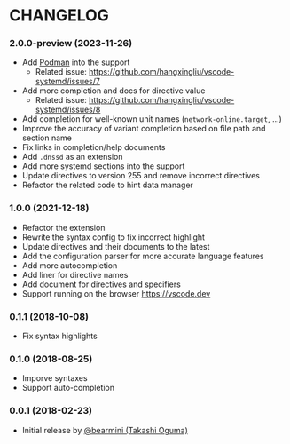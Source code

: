 # CHANGELOG

### 2.0.0-preview (2023-11-26)

- Add [Podman](https://docs.podman.io/en/latest/markdown/podman-systemd.unit.5.html) into the support
    - Related issue: <https://github.com/hangxingliu/vscode-systemd/issues/7>
- Add more completion and docs for directive value 
    - Related issue: <https://github.com/hangxingliu/vscode-systemd/issues/8>
- Add completion for well-known unit names (`network-online.target`, ...)
- Improve the accuracy of variant completion based on file path and section name
- Fix links in completion/help documents
- Add `.dnssd` as an extension
- Add more systemd sections into the support
- Update directives to version 255 and remove incorrect directives
- Refactor the related code to hint data manager

### 1.0.0 (2021-12-18)

- Refactor the extension
- Rewrite the syntax config to fix incorrect highlight
- Update directives and their documents to the latest
- Add the configuration parser for more accurate language features
- Add more autocompletion
- Add liner for directive names
- Add document for directives and specifiers
- Support running on the browser <https://vscode.dev>

### 0.1.1 (2018-10-08)

- Fix syntax highlights

### 0.1.0 (2018-08-25)

- Imporve syntaxes
- Support auto-completion

### 0.0.1 (2018-02-23)

- Initial release by [@bearmini (Takashi Oguma)](https://github.com/bearmini)

